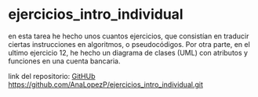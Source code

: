 # ejercicios_intro_individual

en esta tarea he hecho unos cuantos ejercicios, que consistían en traducir ciertas instrucciones en algoritmos, o pseudocódigos. Por otra parte, en el ultimo ejercicio 12, he hecho un diagrama de clases (UML) con atributos y funciones en una cuenta bancaria. 

link del repositorio:
 [GitHUb](https://github.com/AnaLopezP/ejercicios_intro_individual.git)
https://github.com/AnaLopezP/ejercicios_intro_individual.git
